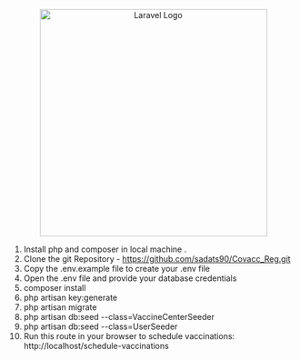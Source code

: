 <p align="center"><a href="https://laravel.com" target="_blank"><img src="https://raw.githubusercontent.com/laravel/art/master/logo-lockup/5%20SVG/2%20CMYK/1%20Full%20Color/laravel-logolockup-cmyk-red.svg" width="400" alt="Laravel Logo"></a></p>





1. Install php and composer in local machine . 
2. Clone the git Repository  -   https://github.com/sadats90/Covacc_Reg.git
3. Copy the .env.example file to create your .env file
4. Open the .env file and provide your database credentials
5. composer install
6. php artisan key:generate
7. php artisan migrate
8. php artisan db:seed --class=VaccineCenterSeeder
9. php artisan db:seed --class=UserSeeder
10. Run this route in your browser to schedule vaccinations:  http://localhost/schedule-vaccinations




